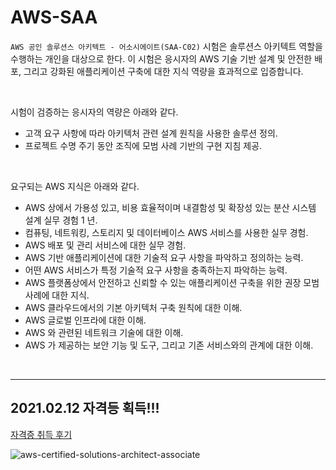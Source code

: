 # AWS-SAA

`AWS 공인 솔루션스 아키텍트 - 어소시에이트(SAA-C02)` 시험은 솔루션스 아키텍트 역할을 수행하는
개인을 대상으로 한다. 이 시험은 응시자의 AWS 기술 기반 설계 및 안전한 배포, 그리고 강화된
애플리케이션 구축에 대한 지식 역량을 효과적으로 입증합니다.

<br>

시험이 검증하는 응시자의 역량은 아래와 같다.

- 고객 요구 사항에 따라 아키텍처 관련 설계 원칙을 사용한 솔루션 정의.
- 프로젝트 수명 주기 동안 조직에 모범 사례 기반의 구현 지침 제공.

<br>

요구되는 AWS 지식은 아래와 같다.

- AWS 상에서 가용성 있고, 비용 효율적이며 내결함성 및 확장성 있는 분산 시스템 설계 실무 경험
  1 년.
- 컴퓨팅, 네트워킹, 스토리지 및 데이터베이스 AWS 서비스를 사용한 실무 경험.
- AWS 배포 및 관리 서비스에 대한 실무 경험.
- AWS 기반 애플리케이션에 대한 기술적 요구 사항을 파악하고 정의하는 능력.
- 어떤 AWS 서비스가 특정 기술적 요구 사항을 충족하는지 파악하는 능력.
- AWS 플랫폼상에서 안전하고 신뢰할 수 있는 애플리케이션 구축을 위한 권장 모범 사례에 대한
  지식.
- AWS 클라우드에서의 기본 아키텍처 구축 원칙에 대한 이해.
- AWS 글로벌 인프라에 대한 이해.
- AWS 와 관련된 네트워크 기술에 대한 이해.
- AWS 가 제공하는 보안 기능 및 도구, 그리고 기존 서비스와의 관계에 대한 이해.



<br>

----

## 2021.02.12 자격등 획득!!!

[자격증 취득 후기](https://velog.io/@dojun527/AWS-%EA%B3%B5%EC%9D%B8-%EC%86%94%EB%A3%A8%EC%85%98%EC%8A%A4-%EC%95%84%ED%82%A4%ED%85%8D%ED%8A%B8-%EC%96%B4%EC%86%8C%EC%8B%9C%EC%97%90%EC%9D%B4%ED%8A%B8-%EC%9E%90%EA%B2%A9%EC%A6%9D-%EC%B7%A8%EB%93%9D-%ED%9B%84%EA%B8%B0)



![aws-certified-solutions-architect-associate](https://user-images.githubusercontent.com/48307561/108197221-6b3d2a80-715d-11eb-985d-334c07ba4765.png)





